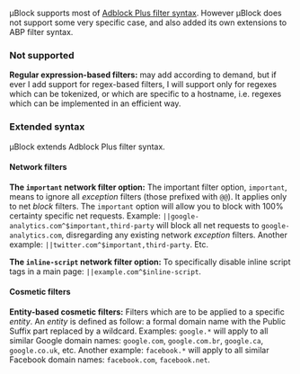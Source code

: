 µBlock supports most of [Adblock Plus filter syntax](https://adblockplus.org/en/filter-cheatsheet). However µBlock does not support some very specific case, and also added its own extensions to ABP filter syntax.

### Not supported

**Regular expression-based filters:** may add according to demand, but if ever I add support for regex-based filters, I will support only for regexes which can be tokenized, or which are specific to a hostname, i.e. regexes which can be implemented in an efficient way.

### Extended syntax

µBlock extends Adblock Plus filter syntax.

#### Network filters
**The `important` network filter option:** The important filter option, `important`, means to ignore all _exception_ filters (those prefixed with `@@`). It applies only to net _block_ filters. The `important` option will allow you to block with 100% certainty specific net requests. Example: `||google-analytics.com^$important,third-party` will block all net requests to `google-analytics.com`, disregarding any existing network _exception_ filters. Another example: `||twitter.com^$important,third-party`. Etc.

**The `inline-script` network filter option:** To specifically disable inline script tags in a main 
page: `||example.com^$inline-script`.

#### Cosmetic filters

**Entity-based cosmetic filters:** Filters which are to be applied to a specific _entity_. An _entity_ is defined as follow: a formal domain name with the Public Suffix part replaced by a wildcard. Examples: `google.*`  will apply to all similar Google domain names: `google.com`, `google.com.br`, `google.ca`, `google.co.uk`, etc. Another example: `facebook.*` will apply to all similar Facebook domain names: `facebook.com`, `facebook.net`.
